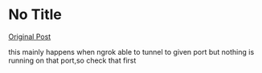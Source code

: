 # No Title

[Original Post](https://discourse.onlinedegree.iitm.ac.in/t/161120/42)

<p>this mainly happens when ngrok able to tunnel to given port but nothing is running on that port,so check that first</p>